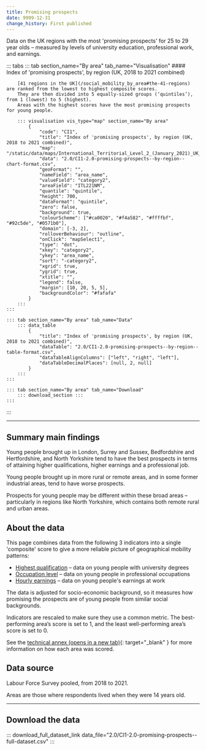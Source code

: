 ```yaml
---
title: Promising prospects
date: 9999-12-31
change_history: First published
---
```


Data on the UK regions with the most 'promising prospects' for 25 to 29 year olds – measured by levels of university
education, professional work, and earnings.

::: tabs
    ::: tab section_name="By area" tab_name="Visualisation"
        #### Index of 'promising prospects', by region (UK, 2018 to 2021 combined)

        [41 regions in the UK](/social_mobility_by_area#the-41-regions) are ranked from the lowest to highest composite scores.
        They are then divided into 5 equally-sized groups (‘quintiles’), from 1 (lowest) to 5 (highest).
        Areas with the highest scores have the most promising prospects for young people.

        ::: visualisation vis_type="map" section_name="By area"
            {
                "code": "CI1",
                "title": "Index of 'promising prospects', by region (UK, 2018 to 2021 combined)",
                "map": "/static/data/maps/International_Territorial_Level_2_(January_2021)_UK_BUC.json",
                "data": "2.0/CI1-2.0-promising-prospects--by-region--chart-format.csv",
                "geoFormat": "",
                "nameField": "area_name",
                "valueField": "category2",
                "areaField": "ITL221NM",
                "quantile": "quintile",
                "height": 700,
                "dataFormat": "quintile",
                "zero": false,
                "background": true,
                "colourScheme": ["#ca0020", "#f4a582", "#ffffbf", "#92c5de", "#0571b0"],
                "domain": [-3, 2],
                "rolloverBehaviour": "outline",
                "onClick": "mapSelect1",
                "type": "dot",
                "xkey": "category2",
                "ykey": "area_name",
                "sort": "-category2",
                "xgrid": true,
                "ygrid": true,
                "xtitle": "",
                "legend": false,
                "margin": [10, 20, 5, 5],
                "backgroundColor": "#fafafa"
            }
        :::
    :::

    ::: tab section_name="By area" tab_name="Data"
        ::: data_table
            {
                "title": "Index of 'promising prospects', by region (UK, 2018 to 2021 combined)",
                "dataTable": "2.0/CI1-2.0-promising-prospects--by-region--table-format.csv",
                "dataTableAlignColumns": ["left", "right", "left"],
                "dataTableDecimalPlaces": [null, 2, null]
            }
        :::
    :::

    ::: tab section_name="By area" tab_name="Download"
        ::: download_section :::
    :::
:::

---

## Summary main findings
Young people brought up in London, Surrey and Sussex, Bedfordshire and Hertfordshire, and North Yorkshire tend to
have the best prospects in terms of attaining higher qualifications, higher earnings and a professional job.

Young people brought up in more rural or remote areas, and in some former industrial areas, tend to have worse
prospects.

Prospects for young people may be different within these broad areas – particularly in regions like North Yorkshire,
which contains both remote rural and urban areas.

## About the data
This page combines data from the following 3 indicators into a single 'composite' score to give a more reliable
picture of geographical mobility patterns:

* [Highest qualification](/intermediate_outcomes/routes_into_work_(16_to_29_years)/highest_qualification)
  – data on young people with university degrees
* [Occupation level](/intermediate_outcomes/work_in_early_adulthood_(25_to_29_years)/occupational_level_of_young_people_aged_25_to_29_years)
  – data on young people in professional occupations
* [Hourly earnings](/intermediate_outcomes/work_in_early_adulthood_(25_to_29_years)/earnings_of_young_people_aged_25_to_29_years)
  – data on young people's earnings at work

The data is adjusted for socio-economic background, so it measures how promising the prospects are of young people
from similar social backgrounds.

Indicators are rescaled to make sure they use a common metric.
The best-performing area’s score is set to 1, and the least well-performing area’s score is set to 0. 

See the [technical annex (opens in a new tab)](https://www.gov.uk/government/publications/state-of-the-nation-2023-people-and-places/technical-annex#composite-indices-methodology){: target="_blank" }
for more information on how each area was scored.

## Data source
Labour Force Survey pooled, from 2018 to 2021.

Areas are those where respondents lived when they were 14 years old.

---

## Download the data

::: download_full_dataset_link data_file="2.0/CI1-2.0-promising-prospects--full-dataset.csv" :::
